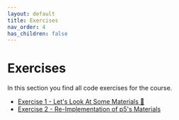 ```yaml
---
layout: default
title: Exercises
nav_order: 4
has_children: false
---
```


# Exercises

In this section you find all code exercises for the course.


* [Exercise 1 - Let's Look At Some Materials  🔎](matsha_ws2223_01_exercise.md)
* [Exercise 2 - Re-Implementation of p5's Materials](matsha_ws2223_02_exercise.md)

<!-- 
* [Exercise 3 - Toon Shading](matsha_ws2122_03_exercise.md)
* [Exercise 4 - Toon Smooth Shading](matsha_ws2122_04_exercise.md)
* [Exercise 5 - Creative Shader Ideas 🤩](matsha_ws2122_05_exercise.md)
* [Exercise 6 - Shading Interfaces](matsha_ws2122_06_exercise.md)
* [Exercise 7 - Creative Project Development 🎉](matsha_ws2122_07_exercise.md) 
* -->

